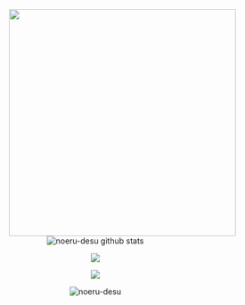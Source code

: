 <img align='right' src='https://cdn.jsdelivr.net/gh/noeru-desu/noeru-desu/assets/profile_image.png' width='407px'>
<div align="left">
<p align="center"><img src="https://github-readme-stats.vercel.app/api?username=noeru-desu&show_icons=true&theme=dracula" alt="noeru-desu github stats"></p>
<p align="center"><img src="https://github-readme-stats.vercel.app/api/top-langs/?username=noeru-desu&layout=compact&theme=dracula"></p>
<p align="center">
    <a href="https://space.bilibili.com/111285254">
      <img src="https://img.shields.io/badge/-Bilibili-00A1D6?style=flat-square">
  </a>
</p>
</div>

<p align="center"><img src="https://count.getloli.com/get/@noeru_desu?theme=rule34" alt="noeru-desu"></p>
